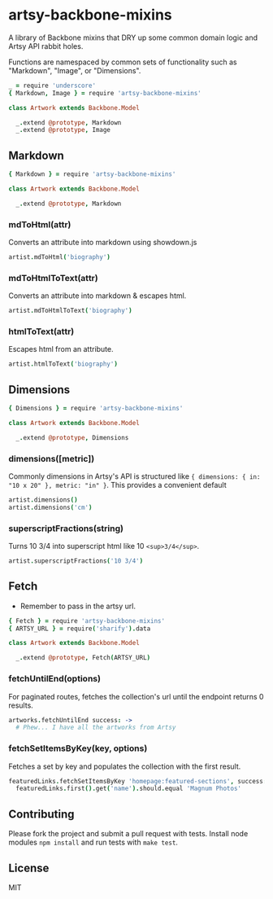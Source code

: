 # artsy-backbone-mixins

A library of Backbone mixins that DRY up some common domain logic and Artsy API rabbit holes.

Functions are namespaced by common sets of functionality such as "Markdown", "Image", or "Dimensions".

````coffeescript
_ = require 'underscore'
{ Markdown, Image } = require 'artsy-backbone-mixins'

class Artwork extends Backbone.Model

  _.extend @prototype, Markdown
  _.extend @prototype, Image
````

## Markdown

````coffeescript
{ Markdown } = require 'artsy-backbone-mixins'

class Artwork extends Backbone.Model

  _.extend @prototype, Markdown

````

### mdToHtml(attr)

Converts an attribute into markdown using showdown.js

````coffeescript
artist.mdToHtml('biography')
````

### mdToHtmlToText(attr)

Converts an attribute into markdown & escapes html.

````coffeescript
artist.mdToHtmlToText('biography')
````

### htmlToText(attr)

Escapes html from an attribute.

````coffeescript
artist.htmlToText('biography')
````

## Dimensions

````coffeescript
{ Dimensions } = require 'artsy-backbone-mixins'

class Artwork extends Backbone.Model

  _.extend @prototype, Dimensions

````

### dimensions([metric])

Commonly dimensions in Artsy's API is structured like `{ dimensions: { in: "10 x 20" }, metric: "in" }`. This provides a convenient default

````coffeescript
artist.dimensions()
artist.dimensions('cm')
````

### superscriptFractions(string)

Turns 10 3/4 into superscript html like 10 `<sup>3/4</sup>`.

````coffeescript
artist.superscriptFractions('10 3/4')
````

## Fetch

* Remember to pass in the artsy url.

````coffeescript
{ Fetch } = require 'artsy-backbone-mixins'
{ ARTSY_URL } = require('sharify').data

class Artwork extends Backbone.Model

  _.extend @prototype, Fetch(ARTSY_URL)

````

### fetchUntilEnd(options)

For paginated routes, fetches the collection's url until the endpoint returns 0 results.

````coffeescript
artworks.fetchUntilEnd success: ->
  # Phew... I have all the artworks from Artsy
````

### fetchSetItemsByKey(key, options)

Fetches a set by key and populates the collection with the first result.

````coffeescript
featuredLinks.fetchSetItemsByKey 'homepage:featured-sections', success: ->
  featuredLinks.first().get('name').should.equal 'Magnum Photos'
````

## Contributing

Please fork the project and submit a pull request with tests. Install node modules `npm install` and run tests with `make test`.

## License

MIT
